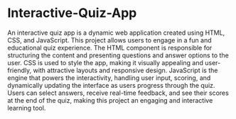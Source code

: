 # Interactive-Quiz-App
An interactive quiz app is a dynamic web application created using HTML, CSS, and JavaScript. This project allows users to engage in a fun and educational quiz experience. The HTML component is responsible for structuring the content and presenting questions and answer options to the user. CSS is used to style the app, making it visually appealing and user-friendly, with attractive layouts and responsive design. JavaScript is the engine that powers the interactivity, handling user input, scoring, and dynamically updating the interface as users progress through the quiz. Users can select answers, receive real-time feedback, and see their scores at the end of the quiz, making this project an engaging and interactive learning tool.






